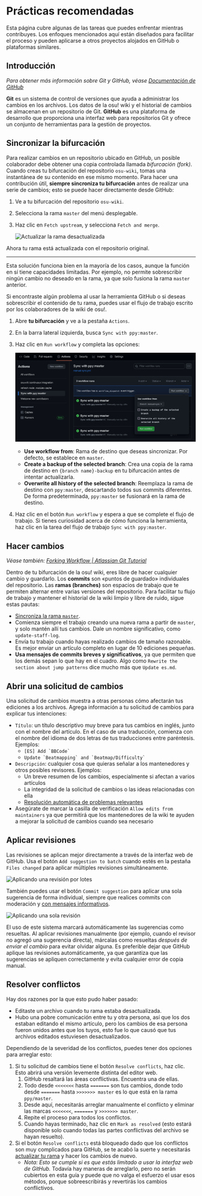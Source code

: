 # Prácticas recomendadas

Esta página cubre algunas de las tareas que puedes enfrentar mientras contribuyes. Los enfoques mencionados aquí están diseñados para facilitar el proceso y pueden aplicarse a otros proyectos alojados en GitHub o plataformas similares.

## Introducción

*Para obtener más información sobre Git y GitHub, véase [Documentación de GitHub](https://docs.github.com/es)*

**Git** es un sistema de control de versiones que ayuda a administrar los cambios en los archivos. Los datos de la osu! wiki y el historial de cambios se almacenan en un repositorio de Git. **GitHub** es una plataforma de desarrollo que proporciona una interfaz web para repositorios Git y ofrece un conjunto de herramientas para la gestión de proyectos.

## Sincronizar la bifurcación

Para realizar cambios en un repositorio ubicado en GitHub, un posible colaborador debe obtener una copia controlada llamada *bifurcación (fork)*. Cuando creas tu bifurcación del repositorio `osu-wiki`, tomas una instantánea de su contenido en ese mismo momento. Para hacer una contribución útil, **siempre sincroniza tu bifurcación** antes de realizar una serie de cambios; esto se puede hacer directamente desde GitHub:

1. Ve a tu bifurcación del repositorio `osu-wiki`.

2. Selecciona la rama `master` del menú desplegable.

3. Haz clic en `Fetch upstream`, y selecciona `Fetch and merge`.

   ![](img/update-branch.png "Actualizar la rama desactualizada")

Ahora tu rama está actualizada con el repositorio original.

---

Esta solución funciona bien en la mayoría de los casos, aunque la función en sí tiene capacidades limitadas. Por ejemplo, no permite sobrescribir ningún cambio no deseado en la rama, ya que solo fusiona la rama `master` anterior.

Si encontraste algún problema al usar la herramienta GitHub o si deseas sobrescribir el contenido de tu rama, puedes usar el flujo de trabajo escrito por los colaboradores de la wiki de osu!.

1. Abre **tu bifurcación** y ve a la pestaña `Actions`.

2. En la barra lateral izquierda, busca `Sync with ppy:master`.

3. Haz clic en `Run workflow` y completa las opciones:

   ![Captura de pantalla del formulario en el sitio web de GitHub que se describe a continuación](img/github-actions-workflow-dispatch.png "Menú de envío del flujo de trabajo de GitHub Actions")

   - **Use workflow from**: Rama de destino que deseas sincronizar. Por defecto, se establece en `master`.
   - **Create a backup of the selected branch**: Crea una copia de la rama de destino en `{branch name}-backup` en tu bifurcación antes de intentar actualizarla.
   - **Overwrite all history of the selected branch**: Reemplaza la rama de destino con `ppy:master`, descartando todos sus commits diferentes. De forma predeterminada, `ppy:master` se fusionará en la rama de destino.

4. Haz clic en el botón `Run workflow` y espera a que se complete el flujo de trabajo. Si tienes curiosidad acerca de cómo funciona la herramienta, haz clic en la tarea del flujo de trabajo `Sync with ppy:master`.

## Hacer cambios

*Véase también: [Forking Workflow | Atlassian Git Tutorial](https://www.atlassian.com/git/tutorials/comparing-workflows/forking-workflow)*

Dentro de tu bifurcación de la osu! wiki, eres libre de hacer cualquier cambio y guardarlo. Los **commits** son «puntos de guardado» individuales del repositorio. Las **ramas (branches)** son espacios de trabajo que te permiten alternar entre varias versiones del repositorio. Para facilitar tu flujo de trabajo y mantener el historial de la wiki limpio y libre de ruido, sigue estas pautas:

- [Sincroniza la rama `master`](#sincronizar-la-bifurcación).
- Comienza siempre el trabajo creando una nueva rama a partir de `master`, y solo mantén allí tus cambios. Dale un nombre significativo, como `update-staff-log`.
- Envía tu trabajo cuando hayas realizado cambios de tamaño razonable. Es mejor enviar un artículo completo en lugar de 10 ediciones pequeñas.
- **Usa mensajes de commits breves y significativos**, ya que permiten que los demás sepan lo que hay en el cuadro. Algo como `Rewrite the section about jump patterns` dice mucho más que `Update es.md`.

## Abrir una solicitud de cambios

Una solicitud de cambios muestra a otras personas cómo afectarán tus ediciones a los archivos. Agrega información a tu solicitud de cambios para explicar tus intenciones:

- `Título`: un título descriptivo muy breve para tus cambios en inglés, junto con el nombre del artículo. En el caso de una traducción, comienza con el nombre del idioma de dos letras de tus traducciones entre paréntesis. Ejemplos:
  - ``[ES] Add `BBCode` ``
  - ``Update `Beatmapping` and `Beatmap/Difficulty` ``
- `Descripción`: cualquier cosa que quieras señalar a los mantenedores y otros posibles revisores. Ejemplos:
  - Un breve resumen de los cambios, especialmente si afectan a varios artículos
  - La integridad de la solicitud de cambios o las ideas relacionadas con ella
  - [Resolución automática de problemas relevantes](https://docs.github.com/es/issues/tracking-your-work-with-issues/linking-a-pull-request-to-an-issue)
- Asegúrate de marcar la casilla de verificación `Allow edits from maintainers` ya que permitirá que los mantenedores de la wiki te ayuden a mejorar la solicitud de cambios cuando sea necesario

## Aplicar revisiones

Las revisiones se aplican mejor directamente a través de la interfaz web de GitHub. Usa el botón `Add suggestion to batch` cuando estés en la pestaña `Files changed` para aplicar múltiples revisiones simultáneamente.

![Aplicando una revisión por lotes](img/applying-batch-review.gif)

También puedes usar el botón `Commit suggestion` para aplicar una sola sugerencia de forma individual, siempre que realices commits con moderación y [con mensajes informativos](#hacer-cambios).

![Aplicando una sola revisión](img/applying-single-review.gif)

El uso de este sistema marcará automáticamente las sugerencias como resueltas. Al aplicar revisiones manualmente (por ejemplo, cuando el revisor no agregó una sugerencia directa), márcalas como resueltas *después de enviar el cambio* para evitar olvidar alguna. Es preferible dejar que GitHub aplique las revisiones automáticamente, ya que garantiza que las sugerencias se apliquen correctamente y evita cualquier error de copia manual.

## Resolver conflictos

Hay dos razones por la que esto pudo haber pasado:

- Editaste un archivo cuando tu rama estaba desactualizada.
- Hubo una pobre comunicación entre tu y otra persona, así que los dos estaban editando el mismo artículo, pero los cambios de esa persona fueron unidos antes que los tuyos, esto fue lo que causó que tus archivos editados estuviesen desactualizados.

Dependiendo de la severidad de los conflictos, puedes tener dos opciones para arreglar esto:

1. Si tu solicitud de cambios tiene el botón `Resolve conflicts`, haz clic. Esto abrirá una versión levemente distinta del editor web.
   1. GitHub resaltará las áreas conflictivas. Encuentra una de ellas.
   2. Todo desde `<<<<<<<` hasta `=======` son tus cambios, donde todo desde `=======` hasta `>>>>>>> master` es lo que está en la rama `ppy/master`.
   3. Desde aquí, necesitarás arreglar manualmente el conflicto y eliminar las marcas `<<<<<<<`, `=======` y `>>>>>>> master`.
   4. Repite el proceso para todos los conflictos.
   5. Cuando hayas terminado, haz clic en `Mark as resolved` (esto estará disponible solo cuando todas las partes conflictivas del archivo se hayan resuelto).
2. Si el botón `Resolve conflicts` está bloqueado dado que los conflictos son muy complicados para GitHub, se te acabó la suerte y necesitarás [actualizar tu rama](#sincronizar-la-bifurcación) y hacer los cambios de nuevo.
   - *Nota: Esto se cumple si es que estás limitado a usar la interfaz web de GitHub.* Todavía hay maneras de arreglarlo, pero no serán cubiertos en esta guía y puede que no valga el esfuerzo el usar esos métodos, porque sobreescribirás y revertirás los cambios conflictivos.
